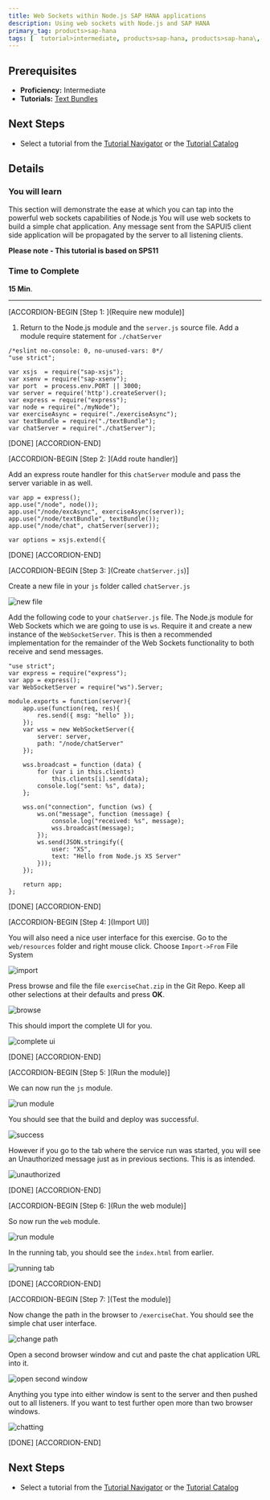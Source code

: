 ```yaml
---
title: Web Sockets within Node.js SAP HANA applications
description: Using web sockets with Node.js and SAP HANA
primary_tag: products>sap-hana
tags: [  tutorial>intermediate, products>sap-hana, products>sap-hana\,-express-edition  ]
---
```

## Prerequisites  
- **Proficiency:** Intermediate
- **Tutorials:** [Text Bundles](http://www.sap.com/developer/tutorials/xsa-node-text.html)

## Next Steps
- Select a tutorial from the [Tutorial Navigator](http://www.sap.com/developer/tutorial-navigator.html) or the [Tutorial Catalog](http://www.sap.com/developer/tutorials.html)

## Details
### You will learn  
This section will demonstrate the ease at which you can tap into the powerful web sockets capabilities of Node.js You will use web sockets to build a simple chat application. Any message sent from the SAPUI5 client side application will be propagated by the server to all listening clients.

**Please note - This tutorial is based on SPS11**

### Time to Complete
**15 Min**.

---


[ACCORDION-BEGIN [Step 1: ](Require new module)]

1. Return to the Node.js module and the `server.js` source file. Add a module require statement for `./chatServer`

```
/*eslint no-console: 0, no-unused-vars: 0*/"use strict";var xsjs  = require("sap-xsjs");var xsenv = require("sap-xsenv");var port  = process.env.PORT || 3000;var server = require('http').createServer();var express = require("express");var node = require("./myNode");var exerciseAsync = require("./exerciseAsync");var textBundle = require("./textBundle");var chatServer = require("./chatServer");
```

[DONE]
[ACCORDION-END]

[ACCORDION-BEGIN [Step 2: ](Add route handler)]

Add an express route handler for this `chatServer` module and pass the server variable in as well.  

```
var app = express();app.use("/node", node());app.use("/node/excAsync", exerciseAsync(server));app.use("/node/textBundle", textBundle());app.use("/node/chat", chatServer(server));var options = xsjs.extend({
```

[DONE]
[ACCORDION-END]

[ACCORDION-BEGIN [Step 3: ](Create `chatServer.js`)]

Create a new file in your `js` folder called `chatServer.js`

![new file](3.png)

Add the following code to your `chatServer.js` file. The Node.js module for Web Sockets which we are going to use is `ws`. Require it and create a new instance of the `WebSocketServer`. This is then a recommended implementation for the remainder of the Web Sockets functionality to both receive and send messages.

```
"use strict";var express = require("express");var app = express();var WebSocketServer = require("ws").Server;module.exports = function(server){	app.use(function(req, res){    	res.send({ msg: "hello" });	});	var wss = new WebSocketServer({		server: server,		path: "/node/chatServer"	});	wss.broadcast = function (data) {    	for (var i in this.clients)        	this.clients[i].send(data);    	console.log("sent: %s", data);	};	wss.on("connection", function (ws) {    	ws.on("message", function (message) {        	console.log("received: %s", message);        	wss.broadcast(message);		});    	ws.send(JSON.stringify({        	user: "XS",        	text: "Hello from Node.js XS Server"    	}));	});	return app;};
```

[DONE]
[ACCORDION-END]

[ACCORDION-BEGIN [Step 4: ](Import UI)]

You will also need a nice user interface for this exercise.  Go to the `web/resources` folder and right mouse click. Choose `Import->From` File System

![import](5.png)

Press browse and file the file `exerciseChat.zip` in the Git Repo. Keep all other selections at their defaults and press **OK**.

![browse](6.png)

This should import the complete UI for you.

![complete ui](7.png)

[DONE]
[ACCORDION-END]

[ACCORDION-BEGIN [Step 5: ](Run the module)]

We can now run the `js` module.

![run module](8.png)

You should see that the build and deploy was successful.

![success](9.png)

However if you go to the tab where the service run was started, you will see an Unauthorized message just as in previous sections. This is as intended.

![unauthorized](10.png)

[DONE]
[ACCORDION-END]

[ACCORDION-BEGIN [Step 6: ](Run the web module)]

So now run the `web` module.

![run module](11.png)

In the running tab, you should see the `index.html` from earlier.  

![running tab](12.png)

[DONE]
[ACCORDION-END]

[ACCORDION-BEGIN [Step 7: ](Test the module)]

Now change the path in the browser to `/exerciseChat`. You should see the simple chat user interface.  

![change path](13.png)

Open a second browser window and cut and paste the chat application URL into it.

![open second window](14.png)

Anything you type into either window is sent to the server and then pushed out to all listeners. If you want to test further open more than two browser windows.  
![chatting](15.png)

[DONE]
[ACCORDION-END]




## Next Steps
- Select a tutorial from the [Tutorial Navigator](http://www.sap.com/developer/tutorial-navigator.html) or the [Tutorial Catalog](http://www.sap.com/developer/tutorials.html)

